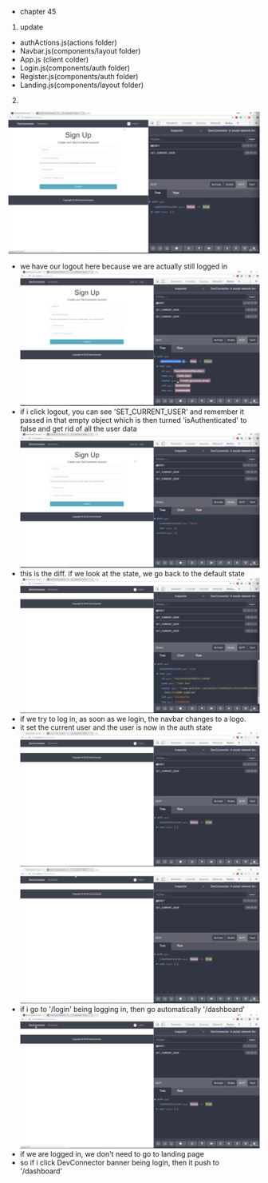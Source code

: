 - chapter 45
1. update
- authActions.js(actions folder)
- Navbar.js(components/layout folder)
- App.js (client colder)
- Login.js(components/auth folder)
- Register.js(components/auth folder)
- Landing.js(components/layout folder)

2.
![](images/logout-conditional-navbar-links-1.png)
- we have our logout here because we are actually still logged in
![](images/logout-conditional-navbar-links-2.png)
- if i click logout, you can see 'SET_CURRENT_USER' and remember it passed in that empty object which is then turned 'isAuthenticated' to false and get rid of all the user data
![](images/logout-conditional-navbar-links-3.png)
- this is the diff. if we look at the state, we go back to the default state
![](images/logout-conditional-navbar-links-4.png)
- if we try to log in, as soon as we login, the navbar changes to a logo.
- it set the current user and the user is now in the auth state
![](images/logout-conditional-navbar-links-5.png)
![](images/logout-conditional-navbar-links-6.png)
- if i go to '/login' being logging in, then go automatically '/dashboard'
![](images/logout-conditional-navbar-links-7.png)
- if we are logged in, we don't need to go to landing page
- so if i click DevConnector banner being login, then it push to '/dashboard'
